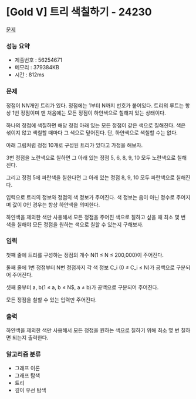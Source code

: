 # [Gold V] 트리 색칠하기 - 24230
<a href="https://www.acmicpc.net/problem/24230">문제</a>

### 성능 요약
- 제출번호 : 56254671	 <br>
- 메모리 : 379384KB <br>
- 시간 : 812ms

### 문제
정점이 N$N$개인 트리가 있다. 정점에는 1부터 N까지 번호가 붙어있다. 트리의 루트는 항상 1번 정점이며 맨 처음에는 모든 정점이 하얀색으로 칠해져 있는 상태이다.

하나의 정점에 색칠하면 해당 정점 아래 있는 모든 정점이 같은 색으로 칠해진다. 색은 섞이지 않고 색칠할 때마다 그 색으로 덮어진다. 단, 하얀색으로 색칠할 수는 없다.

아래 그림처럼 정점 10개로 구성된 트리가 있다고 가정을 해보자.

3번 정점을 노란색으로 칠하면 그 아래 있는 정점 5, 6, 8, 9, 10 모두 노란색으로 칠해진다.

그리고 정점 5에 파란색을 칠한다면 그 아래 있는 정점 8, 9, 10 모두 파란색으로 칠해진다.

입력으로 트리의 정보와 정점의 색 정보가 주어진다. 색 정보는 음이 아닌 정수로 주어지며 값이 0인 경우는 항상 하얀색을 의미한다.

하얀색을 제외한 색만 사용해서 모든 정점을 주어진 색으로 칠하고 싶을 때 최소 몇 번 색을 칠해야 모든 정점을 원하는 색으로 칠할 수 있는지 구해보자.

### 입력
첫째 줄에 트리를 구성하는 정점의 개수 N(1 ≤ N ≤ 200,000)이 주어진다.

둘째 줄에 1번 정점부터 N번 정점까지 각 색 정보 C_i (0 ≤ C_i ≤ N)가 공백으로 구분되어 주어진다.

셋째 줄부터 a, b(1 ≤ a, b ≤ N$, a ≠ b)가 공백으로 구분되어 주어진다.  

모든 정점을 칠할 수 있는 입력만 주어진다.

### 출력
하얀색을 제외한 색만 사용해서 모든 정점을 원하는 색으로 칠하기 위해 최소 몇 번 칠하면 되는지 출력한다.

### 알고리즘 분류
- 그래프 이론
- 그래프 탐색
- 트리
- 깊이 우선 탐색
